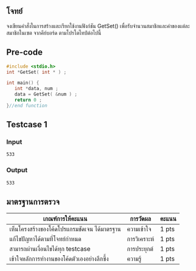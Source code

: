 ## โจทย์
จงเขียนคำสั่งในการสร้างและเรียกใช้งานฟังก์ชัน GetSet() เพื่อรับจำนวนสมาชิกและค่าของแต่ละสมาชิกในเซต จากคีย์บอร์ด ตามโปรโตไทป์ต่อไปนี้ 

## Pre-code
```c++
#include <stdio.h>
int *GetSet( int * ) ;

int main() {
   int *data, num ;
   data = GetSet( &num ) ;
   return 0 ;
}//end function
```

## Testcase 1
### Input
```bash
533
```
### Output
```bash
533
```

## มาตรฐานการตรวจ
| เกณฑ์การให้คะแนน | การวัดผล | คะแนน |
| -------- | -------- | -------- |
| เห็นโครงสร้างของโค้ดโปรแกรมชัดเจน ได้มาตรฐาน | ความเข้าใจ | 1 pts |
| แก้ไขปัญหาได้ตามที่โจทย์กำหนด | การวิเคราะห์ | 1 pts |
| สามารถผ่านเงื่อนไขได้ทุก testcase | การประยุกต์ | 1 pts |
| เข้าใจหลักการทำงานของโค้ดตัวเองอย่างลึกซึ้ง | ความรู้ | 1 pts |
